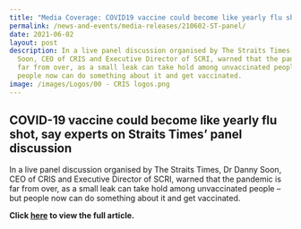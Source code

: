 ```yaml
---
title: "Media Coverage: COVID19 vaccine could become like yearly flu shot"
permalink: /news-and-events/media-releases/210602-ST-panel/
date: 2021-06-02
layout: post
description: In a live panel discussion organised by The Straits Times, Dr Danny
  Soon, CEO of CRIS and Executive Director of SCRI, warned that the pandemic is
  far from over, as a small leak can take hold among unvaccinated people – but
  people now can do something about it and get vaccinated.
image: /images/Logos/00 - CRIS logos.png
---
```

## COVID-19 vaccine could become like yearly flu shot, say experts on Straits Times’ panel discussion

In a live panel discussion organised by The Straits Times, Dr Danny Soon, CEO of CRIS and Executive Director of SCRI, warned that the pandemic is far from over, as a small leak can take hold among unvaccinated people – but people now can do something about it and get vaccinated.

**Click [here](https://www.straitstimes.com/singapore/health/covid-19-vaccine-could-become-like-yearly-flu-shot-say-experts-on-straits-times) to view the full article.**